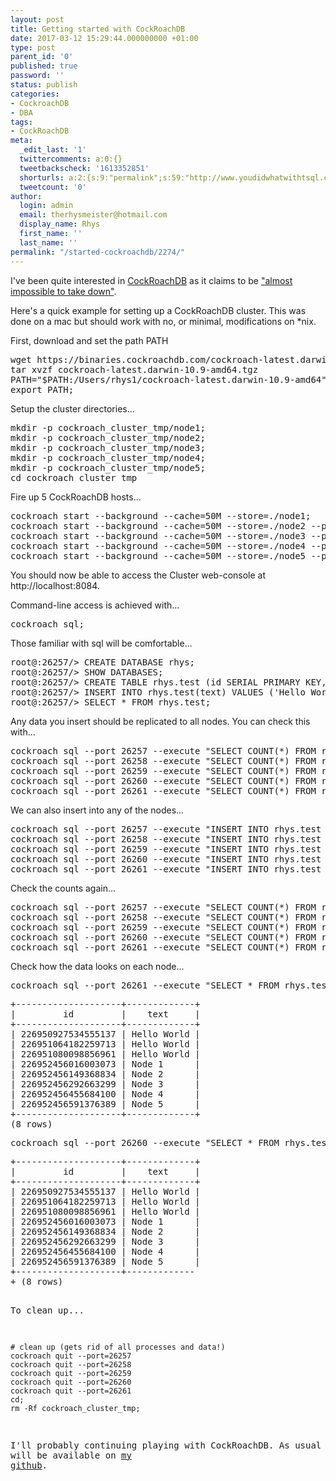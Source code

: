 ```yaml
---
layout: post
title: Getting started with CockRoachDB
date: 2017-03-12 15:29:44.000000000 +01:00
type: post
parent_id: '0'
published: true
password: ''
status: publish
categories:
- CockroachDB
- DBA
tags:
- CockRoachDB
meta:
  _edit_last: '1'
  twittercomments: a:0:{}
  tweetbackscheck: '1613352851'
  shorturls: a:2:{s:9:"permalink";s:59:"http://www.youdidwhatwithtsql.com/started-cockroachdb/2274/";s:7:"tinyurl";s:26:"http://tinyurl.com/j9v8rnq";}
  tweetcount: '0'
author:
  login: admin
  email: therhysmeister@hotmail.com
  display_name: Rhys
  first_name: ''
  last_name: ''
permalink: "/started-cockroachdb/2274/"
---
```

<p>I've been quite interested in <a href="https://www.cockroachlabs.com/" target="_blank">CockRoachDB</a> as it claims to be <a href="https://en.wikipedia.org/wiki/Cockroach_Labs" target="_blank">"almost impossible to take down"</a>.</p>
<p>Here's a quick example for setting up a CockRoachDB cluster. This was done on a mac but should work with no, or minimal, modifications on *nix.</p>
<p>First, download and set the path PATH</p>
<pre lang="Bash">
wget https://binaries.cockroachdb.com/cockroach-latest.darwin-10.9-amd64.tgz
tar xvzf cockroach-latest.darwin-10.9-amd64.tgz
PATH="$PATH:/Users/rhys1/cockroach-latest.darwin-10.9-amd64";
export PATH;
</pre>
<p>Setup the cluster directories...</p>
<pre lang="Bash">
mkdir -p cockroach_cluster_tmp/node1;
mkdir -p cockroach_cluster_tmp/node2;
mkdir -p cockroach_cluster_tmp/node3;
mkdir -p cockroach_cluster_tmp/node4;
mkdir -p cockroach_cluster_tmp/node5;
cd cockroach_cluster_tmp
</pre>
<p>Fire up 5 CockRoachDB hosts...</p>
<pre lang="Bash">
cockroach start --background --cache=50M --store=./node1;
cockroach start --background --cache=50M --store=./node2 --port=26258 --http-port=8081 --join=localhost:26257;
cockroach start --background --cache=50M --store=./node3 --port=26259 --http-port=8082 --join=localhost:26257;
cockroach start --background --cache=50M --store=./node4 --port=26260 --http-port=8083 --join=localhost:26257;
cockroach start --background --cache=50M --store=./node5 --port=26261 --http-port=8084 --join=localhost:26257;
</pre>
<p>You should now be able to access the Cluster web-console at http://localhost:8084.</p>
<p>Command-line access is achieved with...</p>
<pre lang="Bash">
cockroach sql;
</pre>
<p>Those familiar with sql will be comfortable...</p>
<pre lang="PostgreSQL">
root@:26257/> CREATE DATABASE rhys;
root@:26257/> SHOW DATABASES;
root@:26257/> CREATE TABLE rhys.test (id SERIAL PRIMARY KEY, text VARCHAR(100) NOT NULL);
root@:26257/> INSERT INTO rhys.test(text) VALUES ('Hello World');
root@:26257/> SELECT * FROM rhys.test;
</pre>
<p>Any data you insert should be replicated to all nodes. You can check this with...</p>
<pre lang="Bash">
cockroach sql --port 26257 --execute "SELECT COUNT(*) FROM rhys.test";
cockroach sql --port 26258 --execute "SELECT COUNT(*) FROM rhys.test";
cockroach sql --port 26259 --execute "SELECT COUNT(*) FROM rhys.test";
cockroach sql --port 26260 --execute "SELECT COUNT(*) FROM rhys.test";
cockroach sql --port 26261 --execute "SELECT COUNT(*) FROM rhys.test";
</pre>
<p>We can also insert into any of the nodes...</p>
<pre lang="Bash">
cockroach sql --port 26257 --execute "INSERT INTO rhys.test (text) VALUES ('Node 1')";
cockroach sql --port 26258 --execute "INSERT INTO rhys.test (text) VALUES ('Node 2')";
cockroach sql --port 26259 --execute "INSERT INTO rhys.test (text) VALUES ('Node 3')";
cockroach sql --port 26260 --execute "INSERT INTO rhys.test (text) VALUES ('Node 4')";
cockroach sql --port 26261 --execute "INSERT INTO rhys.test (text) VALUES ('Node 5')";
</pre>
<p>Check the counts again...</p>
<pre lang="Bash">
cockroach sql --port 26257 --execute "SELECT COUNT(*) FROM rhys.test";
cockroach sql --port 26258 --execute "SELECT COUNT(*) FROM rhys.test";
cockroach sql --port 26259 --execute "SELECT COUNT(*) FROM rhys.test";
cockroach sql --port 26260 --execute "SELECT COUNT(*) FROM rhys.test";
cockroach sql --port 26261 --execute "SELECT COUNT(*) FROM rhys.test";
</pre>
<p>Check how the data looks on each node...</p>
<pre lang="Bash">
cockroach sql --port 26261 --execute "SELECT * FROM rhys.test";
</pre>
<pre>
+--------------------+-------------+
|         id         |    text     |
+--------------------+-------------+
| 226950927534555137 | Hello World |
| 226951064182259713 | Hello World |
| 226951080098856961 | Hello World |
| 226952456016003073 | Node 1      |
| 226952456149368834 | Node 2      |
| 226952456292663299 | Node 3      |
| 226952456455684100 | Node 4      |
| 226952456591376389 | Node 5      |
+--------------------+-------------+
(8 rows)
</pre>
<pre lang="Bash">
cockroach sql --port 26260 --execute "SELECT * FROM rhys.test";
</pre>
<pre>
+--------------------+-------------+
|         id         |    text     |
+--------------------+-------------+
| 226950927534555137 | Hello World |
| 226951064182259713 | Hello World |
| 226951080098856961 | Hello World |
| 226952456016003073 | Node 1      |
| 226952456149368834 | Node 2      |
| 226952456292663299 | Node 3      |
| 226952456455684100 | Node 4      |
| 226952456591376389 | Node 5      |
+--------------------+-------------
+ (8 rows)

To clean up...

```
# clean up (gets rid of all processes and data!)
cockroach quit --port=26257
cockroach quit --port=26258
cockroach quit --port=26259
cockroach quit --port=26260
cockroach quit --port=26261
cd;
rm -Rf cockroach_cluster_tmp;
```

I'll probably continuing playing with CockRoachDB. As usual resources will be available on [my github](https://github.com/rhysmeister/CockroachDB_Cluster).

